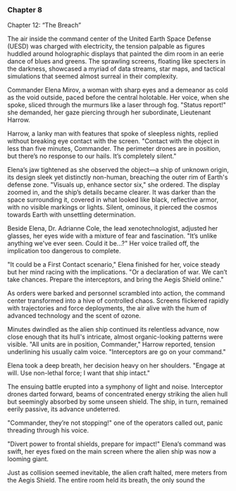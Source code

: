 ### Chapter 8

Chapter 12: “The Breach”

The air inside the command center of the United Earth Space Defense (UESD) was charged with electricity, the tension palpable as figures huddled around holographic displays that painted the dim room in an eerie dance of blues and greens. The sprawling screens, floating like specters in the darkness, showcased a myriad of data streams, star maps, and tactical simulations that seemed almost surreal in their complexity.

Commander Elena Mirov, a woman with sharp eyes and a demeanor as cold as the void outside, paced before the central holotable. Her voice, when she spoke, sliced through the murmurs like a laser through fog. "Status report!" she demanded, her gaze piercing through her subordinate, Lieutenant Harrow.

Harrow, a lanky man with features that spoke of sleepless nights, replied without breaking eye contact with the screen. "Contact with the object in less than five minutes, Commander. The perimeter drones are in position, but there’s no response to our hails. It’s completely silent."

Elena’s jaw tightened as she observed the object—a ship of unknown origin, its design sleek yet distinctly non-human, breaching the outer rim of Earth's defense zone. "Visuals up, enhance sector six," she ordered. The display zoomed in, and the ship’s details became clearer. It was darker than the space surrounding it, covered in what looked like black, reflective armor, with no visible markings or lights. Silent, ominous, it pierced the cosmos towards Earth with unsettling determination.

Beside Elena, Dr. Adrianne Cole, the lead xenotechnologist, adjusted her glasses, her eyes wide with a mixture of fear and fascination. "It’s unlike anything we've ever seen. Could it be...?" Her voice trailed off, the implication too dangerous to complete.

"It could be a First Contact scenario," Elena finished for her, voice steady but her mind racing with the implications. "Or a declaration of war. We can’t take chances. Prepare the interceptors, and bring the Aegis Shield online."

As orders were barked and personnel scrambled into action, the command center transformed into a hive of controlled chaos. Screens flickered rapidly with trajectories and force deployments, the air alive with the hum of advanced technology and the scent of ozone.

Minutes dwindled as the alien ship continued its relentless advance, now close enough that its hull's intricate, almost organic-looking patterns were visible. "All units are in position, Commander," Harrow reported, tension underlining his usually calm voice. "Interceptors are go on your command."

Elena took a deep breath, her decision heavy on her shoulders. "Engage at will. Use non-lethal force; I want that ship intact."

The ensuing battle erupted into a symphony of light and noise. Interceptor drones darted forward, beams of concentrated energy striking the alien hull but seemingly absorbed by some unseen shield. The ship, in turn, remained eerily passive, its advance undeterred.

"Commander, they’re not stopping!" one of the operators called out, panic threading through his voice.

"Divert power to frontal shields, prepare for impact!" Elena’s command was swift, her eyes fixed on the main screen where the alien ship was now a looming giant.

Just as collision seemed inevitable, the alien craft halted, mere meters from the Aegis Shield. The entire room held its breath, the only sound the

